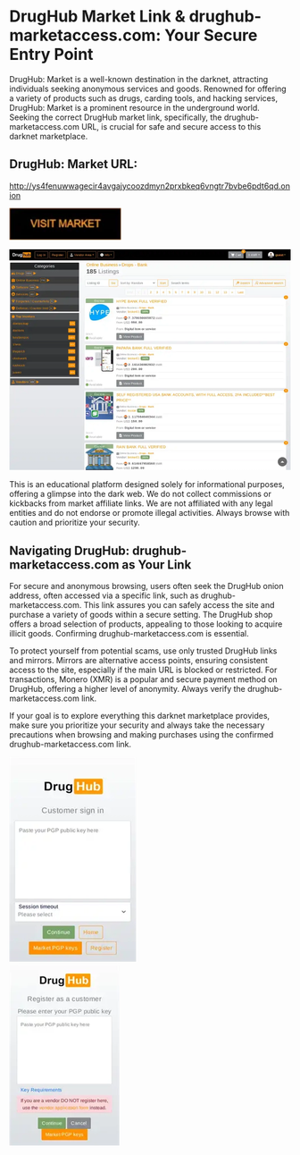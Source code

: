 # DrugHub Market Link & drughub-marketaccess.com: Your Secure Entry Point

DrugHub: Market is a well-known destination in the darknet, attracting individuals seeking anonymous services and goods. Renowned for offering a variety of products such as drugs, carding tools, and hacking services, DrugHub: Market is a prominent resource in the underground world. Seeking the correct DrugHub market link, specifically, the drughub-marketaccess.com URL, is crucial for safe and secure access to this darknet marketplace.

## DrugHub: Market URL:

http://ys4fenuwwagecir4avgajycoozdmyn2prxbkeq6vngtr7bvbe6pdt6qd.onion

[<img src="/logos/dark.webp" width="200">](http://ys4fenuwwagecir4avgajycoozdmyn2prxbkeq6vngtr7bvbe6pdt6qd.onion)


<a href="http://ys4fenuwwagecir4avgajycoozdmyn2prxbkeq6vngtr7bvbe6pdt6qd.onion"><img src="/logos/empty.webp" alt="image" style="max-width: 100%;"><a>

This is an educational platform designed solely for informational purposes, offering a glimpse into the dark web. We do not collect commissions or kickbacks from market affiliate links. We are not affiliated with any legal entities and do not endorse or promote illegal activities. Always browse with caution and prioritize your security.

## Navigating DrugHub: drughub-marketaccess.com as Your Link

For secure and anonymous browsing, users often seek the DrugHub onion address, often accessed via a specific link, such as drughub-marketaccess.com. This link assures you can safely access the site and purchase a variety of goods within a secure setting. The DrugHub shop offers a broad selection of products, appealing to those looking to acquire illicit goods. Confirming drughub-marketaccess.com is essential.

To protect yourself from potential scams, use only trusted DrugHub links and mirrors. Mirrors are alternative access points, ensuring consistent access to the site, especially if the main URL is blocked or restricted. For transactions, Monero (XMR) is a popular and secure payment method on DrugHub, offering a higher level of anonymity. Always verify the drughub-marketaccess.com link.

If your goal is to explore everything this darknet marketplace provides, make sure you prioritize your security and always take the necessary precautions when browsing and making purchases using the confirmed drughub-marketaccess.com link.


<a href="http://ys4fenuwwagecir4avgajycoozdmyn2prxbkeq6vngtr7bvbe6pdt6qd.onion"><img src="/logos/component.webp" alt="image" style="max-width: 100%;"><a>  
<a href="http://ys4fenuwwagecir4avgajycoozdmyn2prxbkeq6vngtr7bvbe6pdt6qd.onion"><img src="/logos/long.webp" alt="image" style="max-width: 100%;"><a>